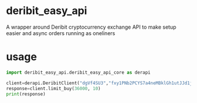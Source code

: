 # deribit_easy_api
A wrapper around Deribit cryptocurrency exchange API to make setup easier and async orders running as oneliners


# usage
```python
import deribit_easy_api.deribit_easy_api_core as derapi

client=derapi.DeribitClient("dgVf4SU3","fxy1PNb2PCYS7a4neMBklGh1utJJd1jerBNoxVFGdE") #TEST API
response=client.limit_buy(36000, 10)
print(response)
```
